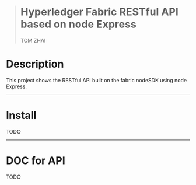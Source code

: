 > # Hyperledger Fabric RESTful API based on node Express
> TOM ZHAI
# Description
This project shows the RESTful API built on the fabric nodeSDK using node Express.
***
# Install
TODO
***
# DOC for API
TODO


